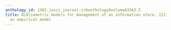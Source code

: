 ```yaml
---
anthology_id: 1982.jasis_journal-ir0anthology0volumeA33A3.3
title: Bibliometric models for management of an information store. III. Developing
  an empirical model
---
```

